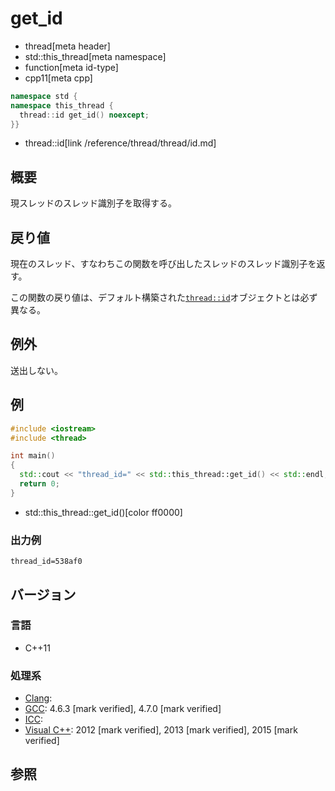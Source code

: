 # get_id
* thread[meta header]
* std::this_thread[meta namespace]
* function[meta id-type]
* cpp11[meta cpp]

```cpp
namespace std {
namespace this_thread {
  thread::id get_id() noexcept;
}}
```
* thread::id[link /reference/thread/thread/id.md]


## 概要
現スレッドのスレッド識別子を取得する。


## 戻り値
現在のスレッド、すなわちこの関数を呼び出したスレッドのスレッド識別子を返す。

この関数の戻り値は、デフォルト構築された[`thread::id`](/reference/thread/thread/id.md)オブジェクトとは必ず異なる。


## 例外
送出しない。


## 例
```cpp example
#include <iostream>
#include <thread>

int main()
{
  std::cout << "thread_id=" << std::this_thread::get_id() << std::endl;
  return 0;
}
```
* std::this_thread::get_id()[color ff0000]

### 出力例
```
thread_id=538af0
```

## バージョン
### 言語
- C++11

### 処理系
- [Clang](/implementation.md#clang):
- [GCC](/implementation.md#gcc): 4.6.3 [mark verified], 4.7.0 [mark verified]
- [ICC](/implementation.md#icc):
- [Visual C++](/implementation.md#visual_cpp): 2012 [mark verified], 2013 [mark verified], 2015 [mark verified]


## 参照
